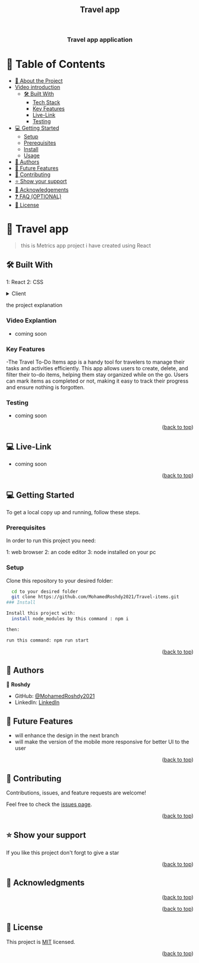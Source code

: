 <a name="readme-top"></a>

<div align="center">
  <h2> Travel app  </h2>
  <br/>

  <h3><b>Travel app application </b></h3>

</div>

<!-- TABLE OF CONTENTS -->

# 📗 Table of Contents

- [📖 About the Project](#about-project)
- [Video introduction](#Video-Explantion)
  - [🛠 Built With](#built-with)
    - [Tech Stack](#tech-stack)
    - [Key Features](#key-features)
    - [Live-Link](#-live-link)
    - [Testing](#Testing)
- [💻 Getting Started](#getting-started)
  - [Setup](#setup)
  - [Prerequisites](#prerequisites)
  - [Install](#install)
  - [Usage](#usage)
- [👥 Authors](#authors)
- [🔭 Future Features](#future-features)
- [🤝 Contributing](#contributing)
- [⭐️ Show your support](#support)
- [🙏 Acknowledgements](#acknowledgements)
- [❓ FAQ (OPTIONAL)](#faq)
- [📝 License](#license)

<!-- PROJECT DESCRIPTION -->

# 📖 Travel app <a name="about-project"></a>

> this is Metrics app project i have created using React

## 🛠 Built With <a name="built-with"></a>

1: React
2: CSS

<details>
  <summary>Client</summary>
  <ul>
    <li><a href="https://React.dev/">React</a></li>
  </ul>
</details>
</details>

<!-- Features -->
<p> the project explanation </p>

### Video Explantion <a name="Video-Explantion"></a>

- coming soon

### Key Features <a name="key-features"></a>

-The Travel To-Do Items app is a handy tool for travelers to manage their tasks and activities efficiently. This app allows users to create, delete, and filter their to-do items, helping them stay organized while on the go. Users can mark items as completed or not, making it easy to track their progress and ensure nothing is forgotten.

### Testing <a name="Testing"></a>

- coming soon

<p align="right">(<a href="#readme-top">back to top</a>)</p>

## 💻 Live-Link <a name="Live-Link"></a>

- coming soon

<p align="right">(<a href="#readme-top">back to top</a>)</p>

<!-- GETTING STARTED -->

## 💻 Getting Started <a name="getting-started"></a>

To get a local copy up and running, follow these steps.

### Prerequisites

In order to run this project you need:

1: web browser
2: an code editor
3: node installed on your pc

### Setup

Clone this repository to your desired folder:

```sh
  cd to your desired folder
  git clone https://github.com/MohamedRoshdy2021/Travel-items.git
### Install

Install this project with:
  install node_modules by this command : npm i

then:

run this command: npm run start

```

<p align="right">(<a href="#readme-top">back to top</a>)</p>

<!-- AUTHORS -->

## 👥 Authors <a name="authors"></a>

👤 **Roshdy**

- GitHub: [@MohamedRoshdy2021](https://github.com/MohamedRoshdy2021)
- LinkedIn: [LinkedIn](https://www.linkedin.com/in/mohammed-elkhadragy-2b58b6215/)

<!-- FUTURE FEATURES -->

## 🔭 Future Features <a name="future-features"></a>

- will enhance the design in the next branch
- will make the version of the mobile more responsive for better UI to the user

<p align="right">(<a href="#readme-top">back to top</a>)</p>

<!-- CONTRIBUTING -->

## 🤝 Contributing <a name="contributing"></a>

Contributions, issues, and feature requests are welcome!

Feel free to check the [issues page](../../issues/).

<p align="right">(<a href="#readme-top">back to top</a>)</p>

<!-- SUPPORT -->

## ⭐️ Show your support <a name="support"></a>

If you like this project don't forgt to give a star

<p align="right">(<a href="#readme-top">back to top</a>)</p>

<!-- ACKNOWLEDGEMENTS -->

## 🙏 Acknowledgments <a name="acknowledgements"></a>

<p align="right">(<a href="#readme-top">back to top</a>)</p>

<!-- FAQ (optional) -->

<p align="right">(<a href="#readme-top">back to top</a>)</p>

<!-- LICENSE -->

## 📝 License <a name="license"></a>

This project is [MIT](./MIT.md) licensed.

<p align="right">(<a href="#readme-top">back to top</a>)</p>
